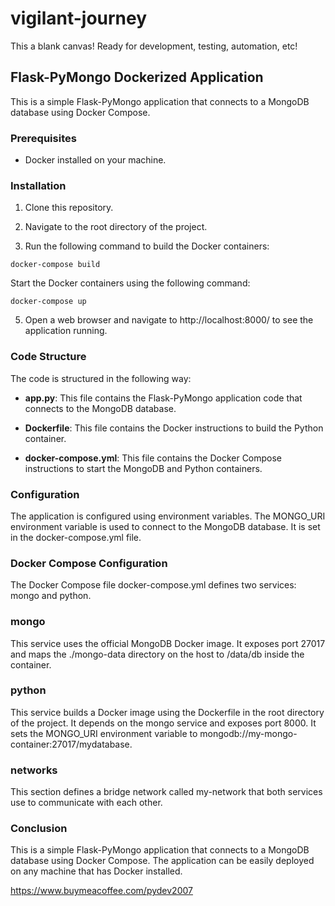 # vigilant-journey

This a blank canvas! Ready for development, testing, automation, etc!

## Flask-PyMongo Dockerized Application

This is a simple Flask-PyMongo application that connects to a MongoDB database using Docker Compose.

### Prerequisites
- Docker installed on your machine.


### Installation

1. Clone this repository.

2. Navigate to the root directory of the project.

3. Run the following command to build the Docker containers:

`docker-compose build`

Start the Docker containers using the following command:


`docker-compose up`


5. Open a web browser and navigate to http://localhost:8000/ to see the application running.


### Code Structure
The code is structured in the following way:

-  **app.py**: This file contains the Flask-PyMongo application code that connects to the MongoDB database.

-  **Dockerfile**: This file contains the Docker instructions to build the Python container. 

-  **docker-compose.yml**: This file contains the Docker Compose instructions to start the MongoDB and Python containers.

### Configuration
The application is configured using environment variables. The MONGO_URI environment variable is used to connect to the MongoDB database. It is set in the docker-compose.yml file.

### Docker Compose Configuration
The Docker Compose file docker-compose.yml defines two services: mongo and python.

### mongo
This service uses the official MongoDB Docker image. It exposes port 27017 and maps the ./mongo-data directory on the host to /data/db inside the container.

### python
This service builds a Docker image using the Dockerfile in the root directory of the project. It depends on the mongo service and exposes port 8000. It sets the MONGO_URI environment variable to mongodb://my-mongo-container:27017/mydatabase.

### networks
This section defines a bridge network called my-network that both services use to communicate with each other.

### Conclusion
This is a simple Flask-PyMongo application that connects to a MongoDB database using Docker Compose. The application can be easily deployed on any machine that has Docker installed.

https://www.buymeacoffee.com/pydev2007
